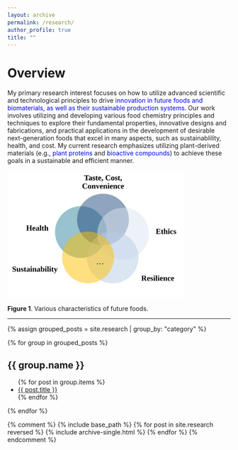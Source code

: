 ```yaml
---
layout: archive
permalink: /research/
author_profile: true
title: ""
---
```


Overview
======

My primary research interest focuses on how to utilize advanced scientific and technological
principles to drive
<span style="color: blue;">innovation in future foods and biomaterials, as well as their sustainable production systems.</span>
Our work involves utilizing and developing various food chemistry principles
and techniques to explore their fundamental properties, innovative designs and fabrications, and 
practical applications in the development of desirable next-generation foods that excel in many
aspects, such as sustainablility, health, and cost.
My current research emphasizes utilizing plant-derived materials (e.g., 
<span style="color: blue;">plant proteins</span> and 
<span style="color: blue;">bioactive compounds</span>) to achieve 
these goals in a sustainable and efficient manner.

<img src="/images/future_foods.svg" width='400'/>

**Figure 1**. Various characteristics of future foods.

---

{% assign grouped_posts = site.research | group_by: "category" %}

{% for group in grouped_posts %}
  <h2>{{ group.name }}</h2> <!-- Displays the category name -->
  <ul>
    {% for post in group.items %}
      <li><a href="{{ post.url }}">{{ post.title }}</a></li>
    {% endfor %}
  </ul>
{% endfor %}

{% comment %}
{% include base_path %}
{% for post in site.research reversed %}
  {% include archive-single.html %}
{% endfor %}
{% endcomment %}

